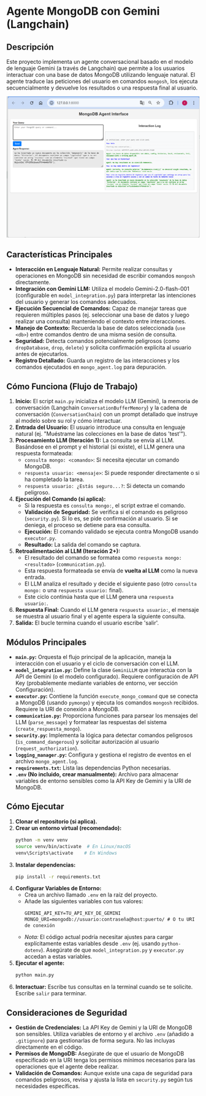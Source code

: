 # Agente MongoDB con Gemini (Langchain)

## Descripción

Este proyecto implementa un agente conversacional basado en el modelo de lenguaje Gemini (a través de Langchain) que permite a los usuarios interactuar con una base de datos MongoDB utilizando lenguaje natural. El agente traduce las peticiones del usuario en comandos `mongosh`, los ejecuta secuencialmente y devuelve los resultados o una respuesta final al usuario.

![Agent Architecture Diagram](Captura%20de%20pantalla%202025-04-06%20122310.png)

## Características Principales

*   **Interacción en Lenguaje Natural:** Permite realizar consultas y operaciones en MongoDB sin necesidad de escribir comandos `mongosh` directamente.
*   **Integración con Gemini LLM:** Utiliza el modelo Gemini-2.0-flash-001 (configurable en `model_integration.py`) para interpretar las intenciones del usuario y generar los comandos adecuados.
*   **Ejecución Secuencial de Comandos:** Capaz de manejar tareas que requieren múltiples pasos (ej. seleccionar una base de datos y luego realizar una consulta) manteniendo el contexto entre interacciones.
*   **Manejo de Contexto:** Recuerda la base de datos seleccionada (`use <db>`) entre comandos dentro de una misma sesión de consulta.
*   **Seguridad:** Detecta comandos potencialmente peligrosos (como `dropDatabase`, `drop`, `delete`) y solicita confirmación explícita al usuario antes de ejecutarlos.
*   **Registro Detallado:** Guarda un registro de las interacciones y los comandos ejecutados en `mongo_agent.log` para depuración.

## Cómo Funciona (Flujo de Trabajo)

1.  **Inicio:** El script `main.py` inicializa el modelo LLM (Gemini), la memoria de conversación (Langchain `ConversationBufferMemory`) y la cadena de conversación (`ConversationChain`) con un prompt detallado que instruye al modelo sobre su rol y cómo interactuar.
2.  **Entrada del Usuario:** El usuario introduce una consulta en lenguaje natural (ej. "Muéstrame las colecciones en la base de datos 'test'").
3.  **Procesamiento LLM (Iteración 1):** La consulta se envía al LLM. Basándose en el prompt y el historial (si existe), el LLM genera una respuesta formateada:
    *   `consulta mongo: <comando>`: Si necesita ejecutar un comando MongoDB.
    *   `respuesta usuario: <mensaje>`: Si puede responder directamente o si ha completado la tarea.
    *   `respuesta usuario: ¿Estás seguro...?`: Si detecta un comando peligroso.
4.  **Ejecución del Comando (si aplica):**
    *   Si la respuesta es `consulta mongo:`, el script extrae el comando.
    *   **Validación de Seguridad:** Se verifica si el comando es peligroso (`security.py`). Si lo es, se pide confirmación al usuario. Si se deniega, el proceso se detiene para esa consulta.
    *   **Ejecución:** El comando validado se ejecuta contra MongoDB usando `executor.py`.
    *   **Resultado:** La salida del comando se captura.
5.  **Retroalimentación al LLM (Iteración 2+):**
    *   El resultado del comando se formatea como `respuesta mongo: <resultado>` (`communication.py`).
    *   Esta respuesta formateada se envía de **vuelta al LLM** como la nueva entrada.
    *   El LLM analiza el resultado y decide el siguiente paso (otro `consulta mongo:` o una `respuesta usuario:` final).
    *   Este ciclo continúa hasta que el LLM genera una `respuesta usuario:`.
6.  **Respuesta Final:** Cuando el LLM genera `respuesta usuario:`, el mensaje se muestra al usuario final y el agente espera la siguiente consulta.
7.  **Salida:** El bucle termina cuando el usuario escribe 'salir'.

## Módulos Principales

*   **`main.py`:** Orquesta el flujo principal de la aplicación, maneja la interacción con el usuario y el ciclo de conversación con el LLM.
*   **`model_integration.py`:** Define la clase `GeminiLLM` que interactúa con la API de Gemini (o el modelo configurado). Requiere configuración de API Key (probablemente mediante variables de entorno, ver sección Configuración).
*   **`executor.py`:** Contiene la función `execute_mongo_command` que se conecta a MongoDB (usando `pymongo`) y ejecuta los comandos `mongosh` recibidos. Requiere la URI de conexión a MongoDB.
*   **`communication.py`:** Proporciona funciones para parsear los mensajes del LLM (`parse_message`) y formatear las respuestas del sistema (`create_respuesta_mongo`).
*   **`security.py`:** Implementa la lógica para detectar comandos peligrosos (`is_command_dangerous`) y solicitar autorización al usuario (`request_authorization`).
*   **`logging_manager.py`:** Configura y gestiona el registro de eventos en el archivo `mongo_agent.log`.
*   **`requirements.txt`:** Lista las dependencias Python necesarias.
*   **`.env` (No incluido, crear manualmente):** Archivo para almacenar variables de entorno sensibles como la API Key de Gemini y la URI de MongoDB.

## Cómo Ejecutar

1.  **Clonar el repositorio (si aplica).**
2.  **Crear un entorno virtual (recomendado):**
    ```bash
    python -m venv venv
    source venv/bin/activate  # En Linux/macOS
    venv\Scripts\activate    # En Windows
    ```
3.  **Instalar dependencias:**
    ```bash
    pip install -r requirements.txt
    ```
4.  **Configurar Variables de Entorno:**
    *   Crea un archivo llamado `.env` en la raíz del proyecto.
    *   Añade las siguientes variables con tus valores:
        ```dotenv
        GEMINI_API_KEY=TU_API_KEY_DE_GEMINI
        MONGO_URI=mongodb://usuario:contraseña@host:puerto/ # O tu URI de conexión
        ```
    *   *Nota:* El código actual podría necesitar ajustes para cargar explícitamente estas variables desde `.env` (ej. usando `python-dotenv`). Asegúrate de que `model_integration.py` y `executor.py` accedan a estas variables.
5.  **Ejecutar el agente:**
    ```bash
    python main.py
    ```
6.  **Interactuar:** Escribe tus consultas en la terminal cuando se te solicite. Escribe `salir` para terminar.

## Consideraciones de Seguridad

*   **Gestión de Credenciales:** La API Key de Gemini y la URI de MongoDB son sensibles. Utiliza variables de entorno y el archivo `.env` (añadido a `.gitignore`) para gestionarlas de forma segura. No las incluyas directamente en el código.
*   **Permisos de MongoDB:** Asegúrate de que el usuario de MongoDB especificado en la URI tenga los permisos mínimos necesarios para las operaciones que el agente debe realizar.
*   **Validación de Comandos:** Aunque existe una capa de seguridad para comandos peligrosos, revisa y ajusta la lista en `security.py` según tus necesidades específicas.
